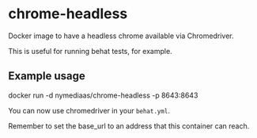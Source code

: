# chrome-headless

Docker image to have a headless chrome available via Chromedriver.

This is useful for running behat tests, for example.

## Example usage

docker run -d nymediaas/chrome-headless -p 8643:8643

You can now use chromedriver in your `behat.yml`.

Remember to set the base_url to an address that this container can reach. 
